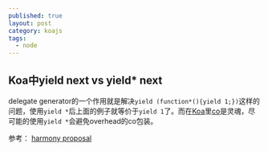 ```yaml
---
published: true
layout: post
category: koajs
tags: 
  - node
---
```


## Koa中yield next vs yield* next

delegate generator的一个作用就是解决`yield (function*(){yield 1;})`这样的问题，使用`yield *`后上面的例子就等价于`yield 1`了。而在[Koa](https://github.com/koajs)里[co](https://github.com/visionmedia/co)是灵魂，尽可能的使用`yield *`会避免overhead的co包装。

参考：
[harmony proposal](http://wiki.ecmascript.org/doku.php?id=harmony:generators#delegating_yield)